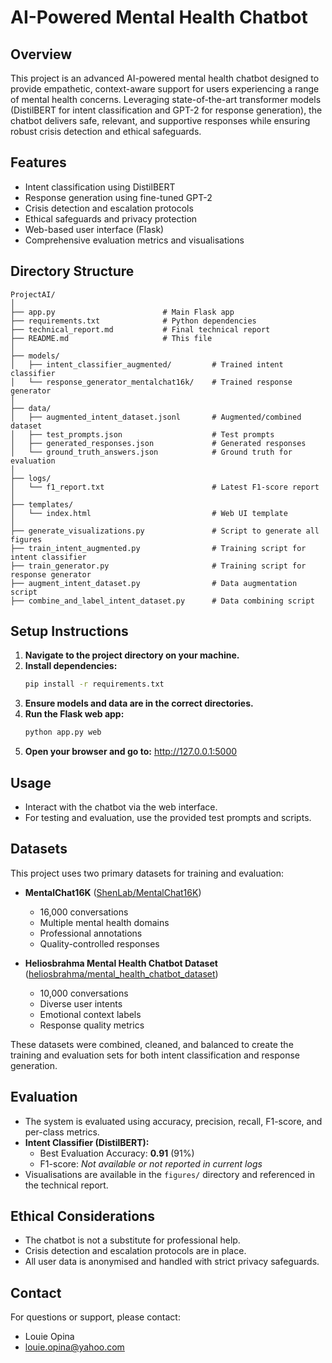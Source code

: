 # AI-Powered Mental Health Chatbot

## Overview
This project is an advanced AI-powered mental health chatbot designed to provide empathetic, context-aware support for users experiencing a range of mental health concerns. Leveraging state-of-the-art transformer models (DistilBERT for intent classification and GPT-2 for response generation), the chatbot delivers safe, relevant, and supportive responses while ensuring robust crisis detection and ethical safeguards.

## Features
- Intent classification using DistilBERT
- Response generation using fine-tuned GPT-2
- Crisis detection and escalation protocols
- Ethical safeguards and privacy protection
- Web-based user interface (Flask)
- Comprehensive evaluation metrics and visualisations

## Directory Structure
```
ProjectAI/
│
├── app.py                        # Main Flask app
├── requirements.txt              # Python dependencies
├── technical_report.md           # Final technical report
├── README.md                     # This file
│
├── models/
│   ├── intent_classifier_augmented/         # Trained intent classifier
│   └── response_generator_mentalchat16k/    # Trained response generator
│
├── data/
│   ├── augmented_intent_dataset.jsonl       # Augmented/combined dataset
│   ├── test_prompts.json                    # Test prompts
│   ├── generated_responses.json             # Generated responses
│   └── ground_truth_answers.json            # Ground truth for evaluation
│
├── logs/
│   └── f1_report.txt                        # Latest F1-score report
│
├── templates/
│   └── index.html                           # Web UI template
│
├── generate_visualizations.py               # Script to generate all figures
├── train_intent_augmented.py                # Training script for intent classifier
├── train_generator.py                       # Training script for response generator
├── augment_intent_dataset.py                # Data augmentation script
├── combine_and_label_intent_dataset.py      # Data combining script
```

## Setup Instructions
1. **Navigate to the project directory on your machine.**
2. **Install dependencies:**
   ```sh
   pip install -r requirements.txt
   ```
3. **Ensure models and data are in the correct directories.**
4. **Run the Flask web app:**
   ```sh
   python app.py web
   ```
5. **Open your browser and go to:**
   http://127.0.0.1:5000

## Usage
- Interact with the chatbot via the web interface.
- For testing and evaluation, use the provided test prompts and scripts.

## Datasets
This project uses two primary datasets for training and evaluation:

- **MentalChat16K** ([ShenLab/MentalChat16K](https://huggingface.co/datasets/ShenLab/MentalChat16K))
  - 16,000 conversations
  - Multiple mental health domains
  - Professional annotations
  - Quality-controlled responses

- **Heliosbrahma Mental Health Chatbot Dataset** ([heliosbrahma/mental_health_chatbot_dataset](https://huggingface.co/datasets/heliosbrahma/mental_health_chatbot_dataset))
  - 10,000 conversations
  - Diverse user intents
  - Emotional context labels
  - Response quality metrics

These datasets were combined, cleaned, and balanced to create the training and evaluation sets for both intent classification and response generation.

## Evaluation
- The system is evaluated using accuracy, precision, recall, F1-score, and per-class metrics.
- **Intent Classifier (DistilBERT):**
  - Best Evaluation Accuracy: **0.91** (91%)
  - F1-score: *Not available or not reported in current logs*
- Visualisations are available in the `figures/` directory and referenced in the technical report.

## Ethical Considerations
- The chatbot is not a substitute for professional help.
- Crisis detection and escalation protocols are in place.
- All user data is anonymised and handled with strict privacy safeguards.

## Contact
For questions or support, please contact:
- Louie Opina
- louie.opina@yahoo.com
